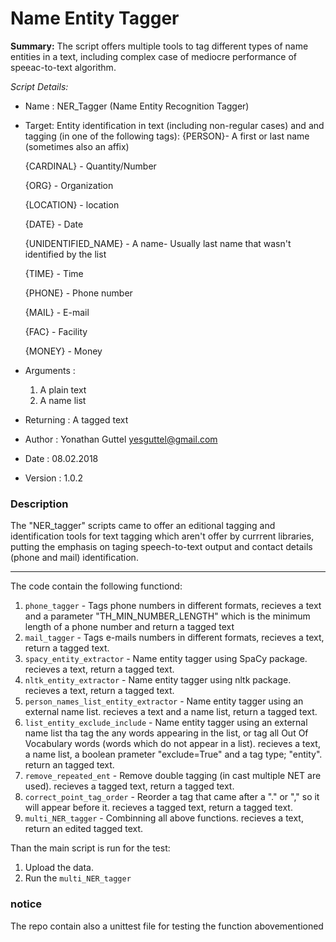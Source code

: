 # Name Entity Tagger
**Summary:** The script offers multiple tools to tag different types of name entities in a text, including complex case of mediocre performance of speeac-to-text algorithm.

__Script Details_:_
- Name :        NER_Tagger (Name Entity Recognition Tagger)
- Target:      Entity identification in text (including non-regular cases) and and tagging (in one of the following tags):
     {PERSON}- A first or last name (sometimes also an affix)

     {CARDINAL} - Quantity/Number

     {ORG} - Organization

     {LOCATION} - location

     {DATE} - Date

     {UNIDENTIFIED_NAME} - A name- Usually last name that wasn't identified by the list

     {TIME} - Time

     {PHONE} - Phone number

     {MAIL} - E-mail

     {FAC} - Facility

     {MONEY} - Money

- Arguments :   
    1. A plain text
    2. A name list
- Returning :   A tagged text
- Author :      Yonathan Guttel yesguttel@gmail.com
- Date :        08.02.2018
- Version :     1.0.2
 
### Description

The "NER_tagger" scripts came to offer an editional tagging and identification tools for text tagging which aren't offer by currrent libraries, putting the emphasis on taging speech-to-text output and contact details (phone and mail) identification.

***
The code contain the following functiond:

1. `phone_tagger` - Tags phone numbers in different formats, recieves a text and a parameter "TH_MIN_NUMBER_LENGTH" which is the minimum length of a  phone number and return a tagged text
2. `mail_tagger` - Tags e-mails numbers in different formats, recieves a text, return a tagged text.
3. `spacy_entity_extractor` - Name entity tagger using SpaCy package. recieves a text, return a tagged text.
4. `nltk_entity_extractor` - Name entity tagger using nltk package. recieves a text, return a tagged text.
5. `person_names_list_entity_extractor` - Name entity tagger using an external name list. recieves a text and a name list, return a tagged text.
6. `list_entity_exclude_include` - Name entity tagger using an external name list tha tag the any words appearing in the list, or tag all Out Of Vocabulary words (words which do not appear in a list). recieves a text, a name list, a boolean prameter "exclude=True" and a tag type; "entity".  return an tagged text.
7. `remove_repeated_ent` - Remove double tagging (in cast multiple NET are used). recieves a tagged text, return a tagged text.
8. `correct_point_tag_order` - Reorder a tag that came after a "." or "," so it will appear before it. recieves a tagged text, return a tagged text.
9. `multi_NER_tagger` - Combinning all above functions. recieves a  text, return an edited tagged text.

Than the main  script is run for the test:
1. Upload the data.
2. Run the `multi_NER_tagger`

### notice

The repo contain also a unittest file for testing the function abovementioned
